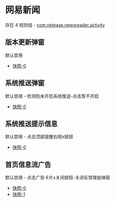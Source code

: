 # 网易新闻

存在 4 规则组 - [com.netease.newsreader.activity](/src/apps/com.netease.newsreader.activity.ts)

## 版本更新弹窗

默认禁用

- [快照-0](https://i.gkd.li/import/12639884)

## 系统推送弹窗

默认禁用 - 检测到未开启系统推送-点击暂不开启

- [快照-0](https://i.gkd.li/import/12639800)

## 系统推送提示信息

默认禁用 - 点击顶部提醒右侧x按钮

- [快照-0](https://i.gkd.li/import/12639869)

## 首页信息流广告

默认禁用 - 点击广告卡片x关闭按钮-关闭反馈理由弹窗

- [快照-0](https://i.gkd.li/import/12639752)
- [快照-1](https://i.gkd.li/import/12639751)
